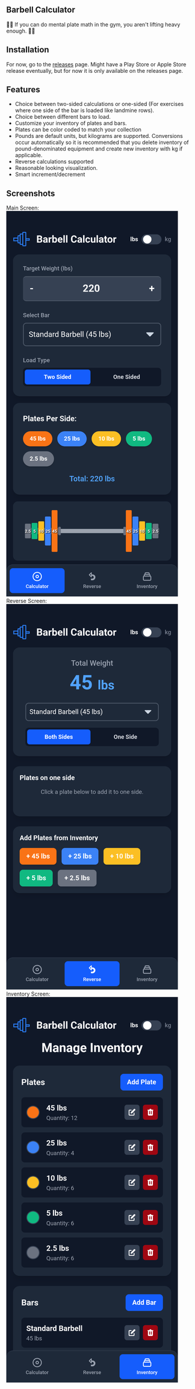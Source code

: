 ## Barbell Calculator

💪🏻 If you can do mental plate math in the gym, you aren't lifting heavy enough. 💪🏻

## Installation
For now, go to the [releases](https://github.com/benmordecai/BarbellCalc/releases/) page. Might have a Play Store or Apple Store release eventually, but for now it is only available on the releases page. 

## Features
- Choice between two-sided calculations or one-sided (For exercises where one side of the bar is loaded like landmine rows).
- Choice between different bars to load. 
- Customize your inventory of plates and bars. 
- Plates can be color coded to match your collection
- Pounds are default units, but kilograms are supported. Conversions occur automatically so it is recommended that you delete inventory of pound-denominated equipment and create new inventory with kg if applicable.
- Reverse calculations supported
- Reasonable looking visualization.
- Smart increment/decrement

## Screenshots
Main Screen: ![Main Screen](screenshots/1.png)
Reverse Screen: ![Reverse Screen](screenshots/2.png)
Inventory Screen: ![Inventory Screen](screenshots/3.png)
